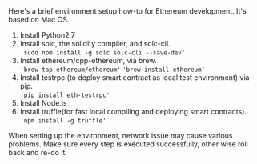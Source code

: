 ##
Here's a brief environment setup how-to for Ethereum development. It's based on Mac OS.

1. Install Python2.7 <br>
2. Install solc, the solidity compiler, and solc-cli.<br>
    `'sudo npm install -g solc solc-cli --save-dev'`
    <br>
3. Install ethereum/cpp-ethereum, via brew.<br>
    `'brew tap ethereum/ethereum'`
    `'brew install ethereum'` 
    <br>
4. Install testrpc (to deploy smart contract as local test environment) via pip.<br>
    `'pip install eth-testrpc'`
    <br>
5. Install Node.js<br>
6. Install truffle(for fast local compiling and deploying smart contracts).<br>
    `'npm install -g truffle'`
    
When setting up the environment, network issue may cause various problems. Make sure every step is executed successfully, other wise roll back and re-do it. 




